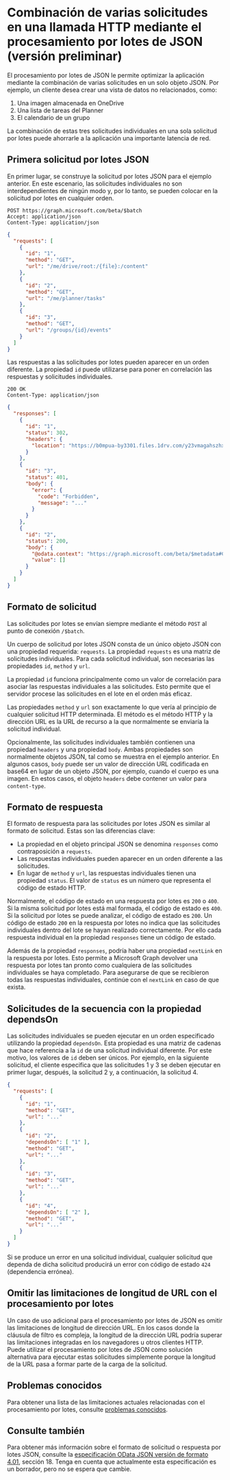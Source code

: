 # <a name="combine-multiple-requests-in-one-http-call-using-json-batching-preview"></a>Combinación de varias solicitudes en una llamada HTTP mediante el procesamiento por lotes de JSON (versión preliminar)

El procesamiento por lotes de JSON le permite optimizar la aplicación mediante la combinación de varias solicitudes en un solo objeto JSON. Por ejemplo, un cliente desea crear una vista de datos no relacionados, como:

1. Una imagen almacenada en OneDrive
2. Una lista de tareas del Planner
3. El calendario de un grupo

La combinación de estas tres solicitudes individuales en una sola solicitud por lotes puede ahorrarle a la aplicación una importante latencia de red.

## <a name="first-json-batch-request"></a>Primera solicitud por lotes JSON

En primer lugar, se construye la solicitud por lotes JSON para el ejemplo anterior. En este escenario, las solicitudes individuales no son interdependientes de ningún modo y, por lo tanto, se pueden colocar en la solicitud por lotes en cualquier orden.

```http
POST https://graph.microsoft.com/beta/$batch
Accept: application/json
Content-Type: application/json
```

```json
{
  "requests": [
    {
      "id": "1",
      "method": "GET",
      "url": "/me/drive/root:/{file}:/content"
    },
    {
      "id": "2",
      "method": "GET",
      "url": "/me/planner/tasks"
    },
    {
      "id": "3",
      "method": "GET",
      "url": "/groups/{id}/events"
    }
  ]
}
```

Las respuestas a las solicitudes por lotes pueden aparecer en un orden diferente. La propiedad `id` puede utilizarse para poner en correlación las respuestas y solicitudes individuales.

```http
200 OK
Content-Type: application/json
```

```json
{
  "responses": [
    {
      "id": "1",
      "status": 302,
      "headers": {
        "location": "https://b0mpua-by3301.files.1drv.com/y23vmagahszhxzlcvhasdhasghasodfi"
      }
    },
    {
      "id": "3",
      "status": 401,
      "body": {
        "error": {
          "code": "Forbidden",
          "message": "..."
        }
      }
    },
    {
      "id": "2",
      "status": 200,
      "body": {
        "@odata.context": "https://graph.microsoft.com/beta/$metadata#Collection(microsoft.graph.plannerTask)",
        "value": []
      }
    }
  ]
}
```

## <a name="request-format"></a>Formato de solicitud

Las solicitudes por lotes se envían siempre mediante el método `POST` al punto de conexión `/$batch`.

Un cuerpo de solicitud por lotes JSON consta de un único objeto JSON con una propiedad requerida: `requests`. La propiedad `requests` es una matriz de solicitudes individuales. Para cada solicitud individual, son necesarias las propiedades `id`, `method` y `url`.

La propiedad `id` funciona principalmente como un valor de correlación para asociar las respuestas individuales a las solicitudes. Esto permite que el servidor procese las solicitudes en el lote en el orden más eficaz.

Las propiedades `method` y `url` son exactamente lo que vería al principio de cualquier solicitud HTTP determinada. El método es el método HTTP y la dirección URL es la URL de recurso a la que normalmente se enviaría la solicitud individual.

Opcionalmente, las solicitudes individuales también contienen una propiedad `headers` y una propiedad `body`. Ambas propiedades son normalmente objetos JSON, tal como se muestra en el ejemplo anterior. En algunos casos, `body` puede ser un valor de dirección URL codificada en base64 en lugar de un objeto JSON, por ejemplo, cuando el cuerpo es una imagen. En estos casos, el objeto `headers` debe contener un valor para `content-type`.

## <a name="response-format"></a>Formato de respuesta

El formato de respuesta para las solicitudes por lotes JSON es similar al formato de solicitud. Estas son las diferencias clave:

* La propiedad en el objeto principal JSON se denomina `responses` como contraposición a `requests`.
* Las respuestas individuales pueden aparecer en un orden diferente a las solicitudes.
* En lugar de `method` y `url`, las respuestas individuales tienen una propiedad `status`. El valor de `status` es un número que representa el código de estado HTTP.

Normalmente, el código de estado en una respuesta por lotes es `200` o `400`. Si la misma solicitud por lotes está mal formada, el código de estado es `400`. Si la solicitud por lotes se puede analizar, el código de estado es `200`. Un código de estado `200` en la respuesta por lotes no indica que las solicitudes individuales dentro del lote se hayan realizado correctamente. Por ello cada respuesta individual en la propiedad `responses` tiene un código de estado.

Además de la propiedad `responses`, podría haber una propiedad `nextLink` en la respuesta por lotes. Esto permite a Microsoft Graph devolver una respuesta por lotes tan pronto como cualquiera de las solicitudes individuales se haya completado. Para asegurarse de que se recibieron todas las respuestas individuales, continúe con el `nextLink` en caso de que exista.

## <a name="sequencing-requests-with-the-dependson-property"></a>Solicitudes de la secuencia con la propiedad dependsOn

Las solicitudes individuales se pueden ejecutar en un orden especificado utilizando la propiedad `dependsOn`. Esta propiedad es una matriz de cadenas que hace referencia a la `id` de una solicitud individual diferente. Por este motivo, los valores de `id` deben ser únicos. Por ejemplo, en la siguiente solicitud, el cliente especifica que las solicitudes 1 y 3 se deben ejecutar en primer lugar, después, la solicitud 2 y, a continuación, la solicitud 4.

```json
{
  "requests": [
    {
      "id": "1",
      "method": "GET",
      "url": "..."
    },
    {
      "id": "2",
      "dependsOn": [ "1" ],
      "method": "GET",
      "url": "..."
    },
    {
      "id": "3",
      "method": "GET",
      "url": "..."
    },
    {
      "id": "4",
      "dependsOn": [ "2" ],
      "method": "GET",
      "url": "..."
    }
  ]
}
```

Si se produce un error en una solicitud individual, cualquier solicitud que dependa de dicha solicitud producirá un error con código de estado `424` (dependencia errónea).

## <a name="bypassing-url-length-limitations-with-batching"></a>Omitir las limitaciones de longitud de URL con el procesamiento por lotes

Un caso de uso adicional para el procesamiento por lotes de JSON es omitir las limitaciones de longitud de dirección URL. En los casos donde la cláusula de filtro es compleja, la longitud de la dirección URL podría superar las limitaciones integradas en los navegadores u otros clientes HTTP. Puede utilizar el procesamiento por lotes de JSON como solución alternativa para ejecutar estas solicitudes simplemente porque la longitud de la URL pasa a formar parte de la carga de la solicitud.

## <a name="known-issues"></a>Problemas conocidos

Para obtener una lista de las limitaciones actuales relacionadas con el procesamiento por lotes, consulte [problemas conocidos][batching-known-issues].

[batching-known-issues]: https://developer.microsoft.com/en-us/graph/docs/concepts/known_issues#json-batching
[odata-4.01-json]: https://www.oasis-open.org/committees/download.php/60365/odata-json-format-v4.01-wd02-2017-03-24.docx


## <a name="see-also"></a>Consulte también

Para obtener más información sobre el formato de solicitud o respuesta por lotes JSON, consulte la [especificación OData JSON versión de formato 4.01][odata-4.01-json], sección 18. Tenga en cuenta que actualmente esta especificación es un borrador, pero no se espera que cambie.

